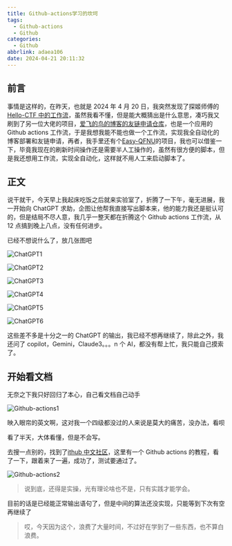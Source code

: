 ```yaml
---
title: Github-actions学习的坎坷
tags:
  - Github-actions
  - Github
categories:
  - Github
abbrlink: adaea106
date: 2024-04-21 20:11:32
---
```


## 前言

事情是这样的，在昨天，也就是 2024 年 4 月 20 日，我突然发现了探姬师傅的[Hello-CTF 中的工作流](https://github.com/ProbiusOfficial/Hello-CTF/blob/main/.github/workflows/ghdeploy.yml)，虽然我看不懂，但是能大概猜出是什么意思，凑巧我又刷到了另一位大佬的项目，[爱飞的鸟的博客的友链申请仓库](https://github.com/aFlyBird0/blog-friends)，也是一个应用的 Github actions 工作流，于是我想我能不能也做一个工作流，实现我全自动化的博客部署和友链申请，再者，我手里还有个[Easy-QFNU](https://github.com/W1ndys/Easy-QFNU)的项目，我也可以借鉴一下，毕竟我现在的刷新时间操作还是需要半人工操作的，虽然有很方便的脚本，但是我还想用工作流，实现全自动化，这样就不用人工来启动脚本了。

## 正文

说干就干，今天早上我起床吃饭之后就来实验室了，折腾了一下午，毫无进展，我一开始向 ChatGPT 求助，企图让他帮我直接写出脚本来，他的能力我还是挺认可的，但是结局不尽人意，我几乎一整天都在折腾这个 Github actions 工作流，从 12 点搞到晚上八点，没有任何进步。

已经不想说什么了，放几张图吧

![ChatGPT1](../images/Github-actions/image.png)

![ChatGPT2](../images/Github-actions/image-1.png)

![ChatGPT3](../images/Github-actions/image-2.png)

![ChatGPT4](../images/Github-actions/image-3.png)

![ChatGPT5](../images/Github-actions/image-4.png)

![ChatGPT6](../images/Github-actions/image-5.png)

这些差不多是十分之一的 ChatGPT 的输出，我已经不想再继续了，除此之外，我还问了 copilot，Gemini，Claude3。。。n 个 AI，都没有帮上忙，我只能自己摸索了。

## 开始看文档

无奈之下我只好回归了本心，自己看文档自己动手

![Github-actions1](../images/Github-actions/image-6.png)

映入眼帘的英文啊，这对我一个四级都没过的人来说是莫大的痛苦，没办法，看呗

看了半天，大体看懂，但是不会写。

去搜一点别的，找到了[ithub 中文社区](https://www.github-zh.com/getting-started/hello-github-actions#/)，这里有一个 Github actions 的教程，看了一下，跟着来了一遍，成功了，测试要通过了。

![Github-actions2](../images/Github-actions/image-7.png)

> 说到底，还得是实操，光有理论啥也不是，只有实践才能学会。

目前的话是已经能正常输出语句了，但是中间的算法还没实现，只能等到下次有空再继续了

> 哎，今天因为这个，浪费了大量时间，不过好在学到了一些东西，也不算白浪费。
